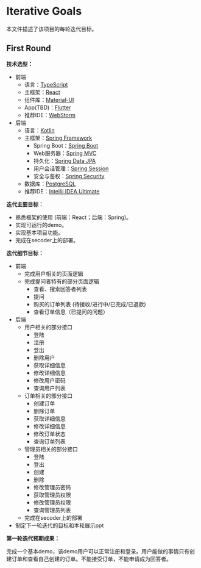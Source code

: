 # Iterative Goals

本文件描述了该项目的每轮迭代目标。

## First Round

**技术选型：**

- 前端
  - 语言：[TypeScript](https://www.typescriptlang.org/)
  - 主框架：[React](https://reactjs.org/)
  - 组件库：[Material-UI](https://next.material-ui.com/)
  - App(TBD)：[Flutter](https://flutter.dev/)
  - 推荐IDE：[WebStorm](https://www.jetbrains.com/webstorm/)
- 后端
  - 语言：[Kotlin](https://kotlinlang.org/)
  - 主框架：[Spring Framework](https://spring.io/projects/spring-framework)
    - Spring Boot：[Spring Boot](https://spring.io/projects/spring-boot)
    - Web服务器：[Spring MVC](https://docs.spring.io/spring/docs/current/spring-framework-reference/web.html)
    - 持久化：[Spring Data JPA](https://spring.io/projects/spring-data-jpa)
    - 用户会话管理：[Spring Session](https://spring.io/projects/spring-session)
    - 安全与鉴权：[Spring Security](https://spring.io/projects/spring-security)
  - 数据库：[PostgreSQL](https://www.postgresql.org/)
  - 推荐IDE：[Intellij IDEA Ultimate](https://www.jetbrains.com/idea/)

**迭代主要目标：**

- 熟悉框架的使用 (前端：React；后端：Spring)。
- 实现可运行的demo。
- 实现基本项目功能。
- 完成在secoder上的部署。

**迭代细节目标：**

- 前端
  - 完成用户相关的页面逻辑
  - 完成提问者特有的部分页面逻辑
    - 查看、搜索回答者列表
    - 提问
    - 购买的订单列表 (待接收/进行中/已完成/已退款)
    - 查看订单信息（已提问的问题）
- 后端
  - 用户相关的部分接口
    - 登陆
    - 注册
    - 登出
    - 删除用户
    - 获取详细信息
    - 修改详细信息
    - 修改用户密码
    - 查询用户列表
  - 订单相关的部分接口
    - 创建订单
    - 删除订单
    - 获取详细信息
    - 修改详细信息
    - 修改订单状态
    - 查询订单列表
  - 管理员相关的部分接口
    - 登陆
    - 登出
    - 创建
    - 删除
    - 修改管理员密码
    - 获取管理员权限
    - 修改管理员权限
    - 查询管理员列表
  - 完成在secoder上的部署
- 制定下一轮迭代的目标和本轮展示ppt

**第一轮迭代预期成果：**

完成一个基本demo，该demo用户可以正常注册和登录。用户能做的事情只有创建订单和查看自己创建的订单。不能接受订单，不能申请成为回答者。